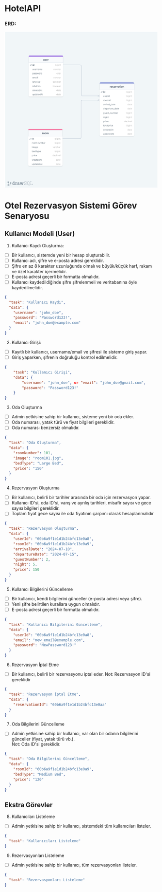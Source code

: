 # HotelAPI

### ERD:

![ERD](./erdHotelApi.png)

# Otel Rezervasyon Sistemi Görev Senaryosu

## Kullanıcı Modeli (User)

1. Kullanıcı Kaydı Oluşturma:

- [ ] Bir kullanıcı, sistemde yeni bir hesap oluşturabilir.
- [ ] Kullanıcı adı, şifre ve e-posta adresi gereklidir.
- [ ] Şifre en az 8 karakter uzunluğunda olmalı ve büyük/küçük harf, rakam ve özel karakter içermelidir.
- [ ] E-posta adresi geçerli bir formatta olmalıdır.
- [ ] Kullanıcı kaydedildiğinde şifre şifrelenmeli ve veritabanına öyle kaydedilmelidir.

```json
{
  "task": "Kullanıcı Kaydı",
  "data": {
    "username": "john_doe",
    "password": "Password123!",
    "email": "john_doe@example.com"
  }
}
```

2. Kullanıcı Girişi:

- [ ] Kayıtlı bir kullanıcı, username/email ve şifresi ile sisteme giriş yapar.
- [ ] Giriş yaparken, şifrenin doğruluğu kontrol edilmelidir.

```json
{
    "task": "Kullanıcı Girişi",
    "data": {
        "username": "john_doe", or "email": "john_doe@gmail.com",
        "password": "Password123!"
    }
}
```

3. Oda Oluşturma

- [ ] Admin yetkisine sahip bir kullanıcı, sisteme yeni bir oda ekler.
- [ ] Oda numarası, yatak türü ve fiyat bilgileri gereklidir.
- [ ] Oda numarası benzersiz olmalıdır.

```json
{
  "task": "Oda Oluşturma",
  "data": {
    "roomNumber": 101,
    "image": "room101.jpg",
    "bedType": "Large Bed",
    "price": "150"
  }
}
```

4. Rezervasyon Oluşturma

- [ ] Bir kullanıcı, belirli bir tarihler arasında bir oda için rezervasyon yapar.
- [ ] Kullanıcı ID'si, oda ID'si, varış ve ayrılış tarihleri, misafir sayısı ve gece sayısı bilgileri gereklidir.
- [ ] Toplam fiyat gece sayısı ile oda fiyatının çarpımı olarak hesaplanmalıdır

```json
{
  "task": "Rezervasyon Oluşturma",
  "data": {
    "userId": "60b6a9f1e1d1b24bfc13e0a8",
    "roomId": "60b6a9f1e1d1b24bfc13e0a9",
    "arrivalDate": "2024-07-10",
    "departureDate": "2024-07-15",
    "guestNumber": 2,
    "night": 5,
    "price": 150
  }
}
```

5. Kullanıcı Bilgilerini Güncelleme

- [ ] Bir kullanıcı, kendi bilgilerini günceller (e-posta adresi veya şifre).
- [ ] Yeni şifre belirtilen kurallara uygun olmalıdır.
- [ ] E-posta adresi geçerli bir formatta olmalıdır.

```json
{
  "task": "Kullanıcı Bilgilerini Güncelleme",
  "data": {
    "userId": "60b6a9f1e1d1b24bfc13e0a8",
    "email": "new_email@example.com",
    "password": "NewPassword123!"
  }
}
```

6. Rezervasyon İptal Etme

- [ ] Bir kullanıcı, belirli bir rezervasyonu iptal eder.
      Not: Rezervasyon ID'si gereklidir

```json
{
  "task": "Rezervasyon İptal Etme",
  "data": {
    "reservationId": "60b6a9f1e1d1b24bfc13e0aa"
  }
}
```

7. Oda Bilgilerini Güncelleme

- [ ] Admin yetkisine sahip bir kullanıcı, var olan bir odanın bilgilerini günceller (fiyat, yatak türü vb.).  
       Not: Oda ID'si gereklidir.

```json
{
  "task": "Oda Bilgilerini Güncelleme",
  "data": {
    "roomId": "60b6a9f1e1d1b24bfc13e0a9",
    "bedType": "Medium Bed",
    "price": "120"
  }
}
```

## Ekstra Görevler

8. Kullanıcıları Listeleme

- [ ] Admin yetkisine sahip bir kullanıcı, sistemdeki tüm kullanıcıları listeler.

```json
{
  "task": "Kullanıcıları Listeleme"
}
```

9. Rezervasyonları Listeleme

- [ ] Admin yetkisine sahip bir kullanıcı, tüm rezervasyonları listeler.

```json
{
  "task": "Rezervasyonları Listeleme"
}
```
